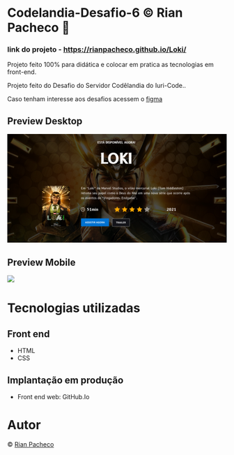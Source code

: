 # Codelandia-Desafio-6 &copy; Rian Pacheco 🚀

### link do projeto - https://rianpacheco.github.io/Loki/

 Projeto feito 100% para didática e colocar em pratica as tecnologias em front-end.

 Projeto feito do Desafio do Servidor Codêlandia do Iuri-Code..
 
 <p>Caso tenham interesse aos desafios acessem o <a href="https://www.figma.com/file/Yb9IBH56g7T1hdIyZ3BMNO/Desafios---Codel%C3%A2ndia?node-id=0%3A1">figma</a> </p>

## Preview Desktop

<img src="./assets/img/Preview-Desktop.PNG">

## Preview Mobile

<img src="./assets/img/Preview-Mobile.PNG">

# Tecnologias utilizadas

## Front end
- HTML
- CSS

## Implantação em produção
- Front end web: GitHub.Io

# Autor

&copy; <a href="https://www.linkedin.com/in/rian-pacheco/"> Rian Pacheco</a>
